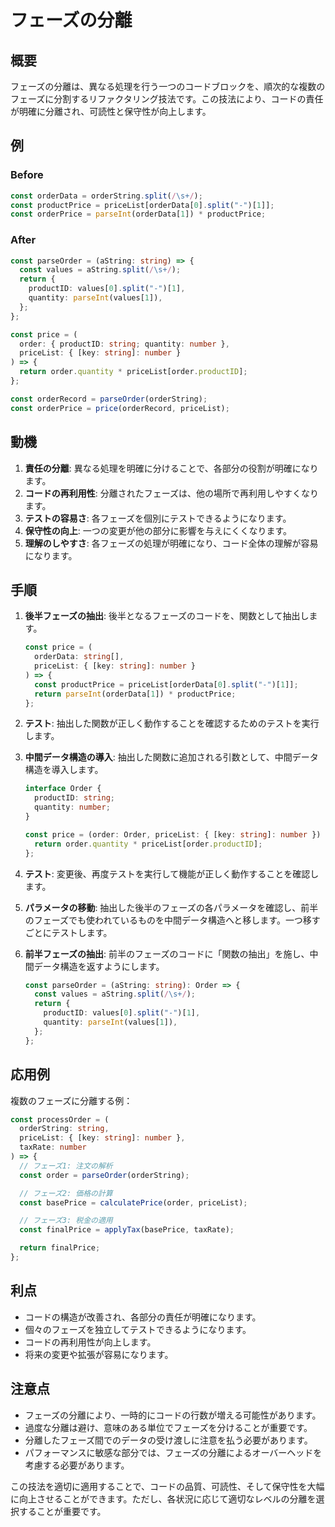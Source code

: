 # フェーズの分離

## 概要

フェーズの分離は、異なる処理を行う一つのコードブロックを、順次的な複数のフェーズに分割するリファクタリング技法です。この技法により、コードの責任が明確に分離され、可読性と保守性が向上します。

## 例

### Before

```typescript
const orderData = orderString.split(/\s+/);
const productPrice = priceList[orderData[0].split("-")[1]];
const orderPrice = parseInt(orderData[1]) * productPrice;
```

### After

```typescript
const parseOrder = (aString: string) => {
  const values = aString.split(/\s+/);
  return {
    productID: values[0].split("-")[1],
    quantity: parseInt(values[1]),
  };
};

const price = (
  order: { productID: string; quantity: number },
  priceList: { [key: string]: number }
) => {
  return order.quantity * priceList[order.productID];
};

const orderRecord = parseOrder(orderString);
const orderPrice = price(orderRecord, priceList);
```

## 動機

1. **責任の分離**: 異なる処理を明確に分けることで、各部分の役割が明確になります。
2. **コードの再利用性**: 分離されたフェーズは、他の場所で再利用しやすくなります。
3. **テストの容易さ**: 各フェーズを個別にテストできるようになります。
4. **保守性の向上**: 一つの変更が他の部分に影響を与えにくくなります。
5. **理解のしやすさ**: 各フェーズの処理が明確になり、コード全体の理解が容易になります。

## 手順

1. **後半フェーズの抽出**:
   後半となるフェーズのコードを、関数として抽出します。

   ```typescript
   const price = (
     orderData: string[],
     priceList: { [key: string]: number }
   ) => {
     const productPrice = priceList[orderData[0].split("-")[1]];
     return parseInt(orderData[1]) * productPrice;
   };
   ```

2. **テスト**:
   抽出した関数が正しく動作することを確認するためのテストを実行します。

3. **中間データ構造の導入**:
   抽出した関数に追加される引数として、中間データ構造を導入します。

   ```typescript
   interface Order {
     productID: string;
     quantity: number;
   }

   const price = (order: Order, priceList: { [key: string]: number }) => {
     return order.quantity * priceList[order.productID];
   };
   ```

4. **テスト**:
   変更後、再度テストを実行して機能が正しく動作することを確認します。

5. **パラメータの移動**:
   抽出した後半のフェーズの各パラメータを確認し、前半のフェーズでも使われているものを中間データ構造へと移します。一つ移すごとにテストします。

6. **前半フェーズの抽出**:
   前半のフェーズのコードに「関数の抽出」を施し、中間データ構造を返すようにします。

   ```typescript
   const parseOrder = (aString: string): Order => {
     const values = aString.split(/\s+/);
     return {
       productID: values[0].split("-")[1],
       quantity: parseInt(values[1]),
     };
   };
   ```

## 応用例

複数のフェーズに分離する例：

```typescript
const processOrder = (
  orderString: string,
  priceList: { [key: string]: number },
  taxRate: number
) => {
  // フェーズ1: 注文の解析
  const order = parseOrder(orderString);

  // フェーズ2: 価格の計算
  const basePrice = calculatePrice(order, priceList);

  // フェーズ3: 税金の適用
  const finalPrice = applyTax(basePrice, taxRate);

  return finalPrice;
};
```

## 利点

- コードの構造が改善され、各部分の責任が明確になります。
- 個々のフェーズを独立してテストできるようになります。
- コードの再利用性が向上します。
- 将来の変更や拡張が容易になります。

## 注意点

- フェーズの分離により、一時的にコードの行数が増える可能性があります。
- 過度な分離は避け、意味のある単位でフェーズを分けることが重要です。
- 分離したフェーズ間でのデータの受け渡しに注意を払う必要があります。
- パフォーマンスに敏感な部分では、フェーズの分離によるオーバーヘッドを考慮する必要があります。

この技法を適切に適用することで、コードの品質、可読性、そして保守性を大幅に向上させることができます。ただし、各状況に応じて適切なレベルの分離を選択することが重要です。
